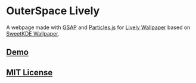 # OuterSpace Lively

A webpage made with [GSAP](https://greensock.com/gsap/) and [Particles.js](https://github.com/VincentGarreau/particles.js) for [Lively Wallpaper](https://github.com/rocksdanister/lively) based on [SweetKDE Wallpaper](https://store.kde.org/p/1309907/).

## [Demo](https://venombigbozz.github.io/SweetKDE-Lively/)
## [MIT License](LICENSE)
